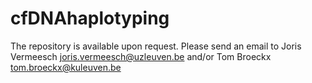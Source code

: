 # cfDNAhaplotyping
The repository is available upon request. Please send an email to Joris Vermeesch joris.vermeesch@uzleuven.be and/or Tom Broeckx tom.broeckx@kuleuven.be
